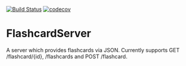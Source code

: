 [![Build Status](https://travis-ci.org/gspitz01/FlashcardServer.svg?branch=master)](https://travis-ci.org/gspitz01/FlashcardServer)
[![codecov](https://codecov.io/gh/gspitz01/FlashcardServer/branch/master/graph/badge.svg)](https://codecov.io/gh/gspitz01/FlashcardServer)
# FlashcardServer

A server which provides flashcards via JSON. Currently supports GET /flashcard/{id}, /flashcards and POST /flashcard.